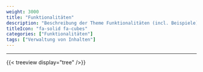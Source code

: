 ```yaml
---
weight: 3000
title: "Funktionalitäten"
description: "Beschreibung der Theme Funktionalitäten (incl. Beispiele)."
titleIcon: "fa-solid fa-cubes"
categories: ["Funktionalitäten"]
tags: ["Verwaltung von Inhalten"]
---
```


---

{{< treeview
  display="tree"
/>}}
